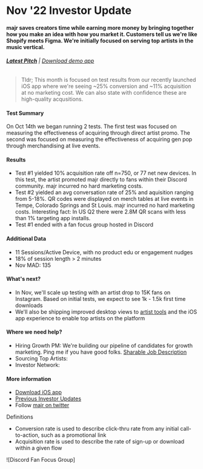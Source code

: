 # Nov '22 Investor Update

#### majr saves creators time while earning more money by bringing together how you make an idea with how you market it. Customers tell us we're like Shopify meets Figma. We're initially focused on serving top artists in the music vertical.<BR>

###### **[Latest Pitch](https://docsend.com/view/jnwm8riu4grhi8zv)**  |  [Download demo app](https://apps.apple.com/us/app/majr/id1634121602)

>Tldr; This month is focused on test results from our recently launched iOS app where we're seeing ~25% conversion and ~11% acquisition at no marketing cost. We can also state with confidence these are high-quality acqusitions. 

#### Test Summary  
  On Oct 14th we began running 2 tests. The first test was focused on measuring the effectiveness of acquiring through direct artist promo. The second was focused on measuring the effectiveness of acquiring gen pop through merchandising at live events.
  
#### Results  
  - Test #1 yielded 10% acquisition rate off n=750, or 77 net new devices. In this test, the artist promoted majr directly to fans within their Discord community. majr incurred no hard marketing costs.  
  - Test #2 yielded an avg conversation rate of 25% and aquisition ranging from 5-18%. QR codes were displayed on merch tables at live events in Tempe, Colorado Springs and St Louis. majr incurred no hard marketing costs. Interesting fact: In US Q2 there were 2.8M QR scans with less than 1% targeting app installs.
 - Test #1 ended with a fan focus group hosted in Discord
  
  #### Additional Data
  - 11 Sessions/Active Device, with no product edu or engagement nudges   
  - 18% of session length >  2 minutes
  - Nov MAD: 135 
  
  #### What's next?
  - In Nov, we'll scale up testing with an artist drop to 15K fans on Instagram. Based on initial tests, we expect to see 1k - 1.5k first time downloads 
  - We'll also be shipping improved desktop views to [artist tools](https://artists.majr.app) and the iOS app experience to enable top artists on the platform 

#### Where we need help?
  - Hiring Growth PM: We're building our pipeline of candidates for growth marketing. Ping me if you have good folks. [Sharable Job Description](hiring/active/growth.md)
  - Sourcing Top Artists:
  - Investor Network:
  
  #### More information 
  - [Download iOS app](https://apps.apple.com/us/app/majr/id1634121602)
  - [Previous Investor Updates](http://blahblah)
  - Follow [majr on twitter](https://twitter.com/majrapp)
  
Definitions 
- Conversion rate is used to describe click-thru rate from any initial call-to-action, such as a promotional link
- Acquisition rate is used to describe the rate of sign-up or download within a given flow 
  
  
![Discord Fan Focus Group]
